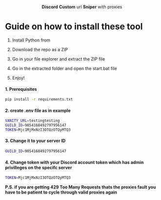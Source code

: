 <p align="center"> 
   
 
  <p align="center"> 
    <br /> 
    <b>Discord</b> <b>Custom</b> url <b>Sniper</b> with proxies
      
  </p>
 
# Guide on how to install these tool 
 
1. Install Python from 
 
2. Download the repo as a ZIP
   
3. Go in your file explorer and extract the ZIP file
  
4. Go in the extracted folder and open the start.bat file

5. Enjoy! 

#### 1. Prerequisites
 
  ```sh
  pip install -r requirements.txt 
  ``` 
 
#### 2. create .env file as in example 
 
```sh
VANITY_URL=testingtesting
GUILD_ID=9054168492797956147
TOKEN=Mjc1MjMxNzI3OTQzOTQyMTQ3   
```   
   
#### 3. Change it to your server ID  
```sh
GUILD_ID=9054168492797956147 
```  

#### 4. Change token with your Discord account token which has admin privilleges on the specifc server  

```sh   
TOKEN=Mjc1MjMxNzI3OTQzOTQyMTQ3
```  
</p>  

<b>P.S. if you are getting 429 Too Many Requests thats the proxies fault you have to be patient to cycle through valid proxies again</b>
